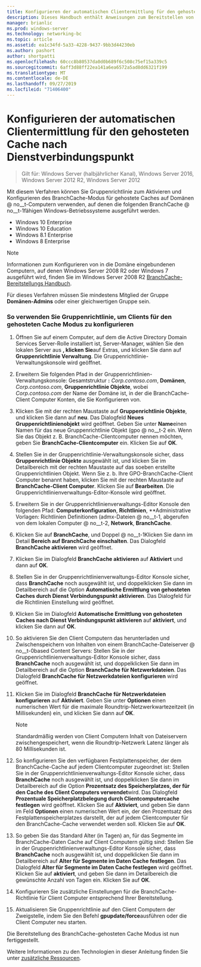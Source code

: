 ```yaml
---
title: Konfigurieren der automatischen Clientermittlung für den gehosteten Cache nach Dienstverbindungspunkt
description: Dieses Handbuch enthält Anweisungen zum Bereitstellen von BranchCache im Modus "gehosteter Cache" auf Computern unter Windows Server 2016 und Windows 10.
manager: brianlic
ms.prod: windows-server
ms.technology: networking-bc
ms.topic: article
ms.assetid: ea1c34fd-5a33-4228-9437-9bb3d44230eb
ms.author: pashort
author: shortpatti
ms.openlocfilehash: 60ccc8b80537da0d0b689f6c508c75ef15a339c5
ms.sourcegitcommit: 6aff3d88ff22ea141a6ea6572a5ad8dd6321f199
ms.translationtype: MT
ms.contentlocale: de-DE
ms.lasthandoff: 09/27/2019
ms.locfileid: "71406400"
---
```

#  <a name="configure-client-automatic-hosted-cache-discovery-by-service-connection-point"></a>Konfigurieren der automatischen Clientermittlung für den gehosteten Cache nach Dienstverbindungspunkt

>Gilt für: Windows Server (halbjährlicher Kanal), Windows Server 2016, Windows Server 2012 R2, Windows Server 2012

Mit diesem Verfahren können Sie Gruppenrichtlinie zum Aktivieren und Konfigurieren des BranchCache-Modus für gehostete Caches auf Domänen @ no__t-Computern verwenden, auf denen die folgenden BranchCache @ no__t-1fähigen Windows-Betriebssysteme ausgeführt werden.

- Windows 10 Enterprise
- Windows 10 Education
- Windows 8.1 Enterprise
- Windows 8 Enterprise

> [!NOTE]  
> Informationen zum Konfigurieren von in die Domäne eingebundenen Computern, auf denen Windows Server 2008 R2 oder Windows 7 ausgeführt wird, finden Sie im Windows Server 2008 R2 [BranchCache-Bereitstellungs Handbuch](https://technet.microsoft.com/library/ee649232.aspx).

Für dieses Verfahren müssen Sie mindestens Mitglied der Gruppe **Domänen-Admins** oder einer gleichwertigen Gruppe sein.

### <a name="to-use-group-policy-to-configure-clients-for-hosted-cache-mode"></a>So verwenden Sie Gruppenrichtlinie, um Clients für den gehosteten Cache Modus zu konfigurieren

1. Öffnen Sie auf einem Computer, auf dem die Active Directory Domain Services Server-Rolle installiert ist, Server-Manager, wählen Sie den lokalen Server aus **, klicken Sie**auf Extras, und klicken Sie dann auf **Gruppenrichtlinie Verwaltung**. Die Gruppenrichtlinie-Verwaltungskonsole wird geöffnet.

2. Erweitern Sie folgenden Pfad in der Gruppenrichtlinien-Verwaltungskonsole: Gesamtstruktur **:** *Corp.contoso.com*, **Domänen**, *Corp.contoso.com*, **Gruppenrichtlinie Objekte**, wobei *Corp.contoso.com* der Name der Domäne ist, in der die BranchCache-Client Computer Konten, die Sie Konfigurieren von.

3. Klicken Sie mit der rechten Maustaste auf **Gruppenrichtlinie Objekte**, und klicken Sie dann auf **neu**. Das Dialogfeld **Neues Gruppenrichtlinienobjekt** wird geöffnet. Geben Sie unter **Name**einen Namen für das neue Gruppenrichtlinie Objekt \(gpo @ no__t-2 ein. Wenn Sie das Objekt z. B. BranchCache-Clientcomputer nennen möchten, geben Sie **BranchCache-Clientcomputer** ein. Klicken Sie auf **OK**.

4. Stellen Sie in der Gruppenrichtlinie-Verwaltungskonsole sicher, dass **Gruppenrichtlinie Objekte** ausgewählt ist, und klicken Sie im Detailbereich mit der rechten Maustaste auf das soeben erstellte Gruppenrichtlinien Objekt. Wenn Sie z. b. Ihre GPO-BranchCache-Client Computer benannt haben, klicken Sie mit der rechten Maustaste auf **BranchCache-Client Computer**. Klicken Sie auf **Bearbeiten**. Die Gruppenrichtlinienverwaltungs-Editor-Konsole wird geöffnet.

5. Erweitern Sie in der Gruppenrichtlinienverwaltungs-Editor Konsole den folgenden Pfad: **Computerkonfiguration**, **Richtlinien**, **Administrative Vorlagen: Richtlinien Definitionen \(admx-Dateien @ no__t-1, abgerufen von dem lokalen Computer @ no__t-2, **Network**, **BranchCache**.

6. Klicken Sie auf **BranchCache**, und Doppel @ no__t-1Klicken Sie dann im Detail **Bereich auf BranchCache einschalten**. Das Dialogfeld **BranchCache aktivieren** wird geöffnet.
  
7.  Klicken Sie im Dialogfeld **BranchCache aktivieren** auf **Aktiviert** und dann auf **OK**.

8. Stellen Sie in der Gruppenrichtlinienverwaltungs-Editor Konsole sicher, dass **BranchCache** noch ausgewählt ist, und doppelklicken Sie dann im Detailbereich auf die Option **Automatische Ermittlung von gehosteten Caches durch Dienst Verbindungspunkt aktivieren**. Das Dialogfeld für die Richtlinien Einstellung wird geöffnet.

9. Klicken Sie im Dialogfeld **Automatische Ermittlung von gehosteten Caches nach Dienst Verbindungspunkt aktivieren** auf **aktiviert**, und klicken Sie dann auf **OK**.

10. So aktivieren Sie den Client Computern das herunterladen und Zwischenspeichern von Inhalten von einem BranchCache-Dateiserver @ no__t-0based Content Servers: Stellen Sie in der Gruppenrichtlinienverwaltungs-Editor Konsole sicher, dass **BranchCache** noch ausgewählt ist, und doppelklicken Sie dann im Detailbereich auf die Option **BranchCache für Netzwerkdateien**. Das Dialogfeld **BranchCache für Netzwerkdateien konfigurieren** wird geöffnet. 
11. Klicken Sie im Dialogfeld **BranchCache für Netzwerkdateien konfigurieren** auf **Aktiviert**. Geben Sie unter **Optionen** einen numerischen Wert für die maximale Roundtrip-Netzwerkwartezeitzeit (in Millisekunden) ein, und klicken Sie dann auf **OK**.
  
    > [!NOTE]
    > Standardmäßig werden von Client Computern Inhalt von Dateiservern zwischengespeichert, wenn die Roundtrip-Netzwerk Latenz länger als 80 Millisekunden ist.
  
12. So konfigurieren Sie den verfügbaren Festplattenspeicher, der dem BranchCache-Cache auf jedem Clientcomputer zugeordnet ist: Stellen Sie in der Gruppenrichtlinienverwaltungs-Editor Konsole sicher, dass **BranchCache** noch ausgewählt ist, und doppelklicken Sie dann im Detailbereich auf die Option **Prozentsatz des Speicherplatzes, der für den Cache des Client Computers verwendet**wird. Das Dialogfeld **Prozentuale Speicherplatzbelegung durch Clientcomputercache festlegen** wird geöffnet. Klicken Sie auf **Aktiviert**, und geben Sie dann im Feld **Optionen** einen numerischen Wert ein, der den Prozentsatz des Festplattenspeicherplatzes darstellt, der auf jedem Clientcomputer für den BranchCache-Cache verwendet werden soll. Klicken Sie auf **OK**.

13. So geben Sie das Standard Alter (in Tagen) an, für das Segmente im BranchCache-Daten Cache auf Client Computern gültig sind: Stellen Sie in der Gruppenrichtlinienverwaltungs-Editor Konsole sicher, dass **BranchCache** noch ausgewählt ist, und doppelklicken Sie dann im Detailbereich auf **Alter für Segmente im Daten Cache festlegen**. Das Dialogfeld **Alter für Segmente im Daten Cache festlegen** wird geöffnet. Klicken Sie auf **aktiviert**, und geben Sie dann im Detailbereich die gewünschte Anzahl von Tagen ein. Klicken Sie auf **OK**.

14. Konfigurieren Sie zusätzliche Einstellungen für die BranchCache-Richtlinie für Client Computer entsprechend Ihrer Bereitstellung.

15. Aktualisieren Sie Gruppenrichtlinie auf den Client Computern der Zweigstelle, indem Sie den Befehl **gpupdate/force**ausführen oder die Client Computer neu starten.

Die Bereitstellung des BranchCache-gehosteten Cache Modus ist nun fertiggestellt.

Weitere Informationen zu den Technologien in dieser Anleitung finden Sie unter [zusätzliche Ressourcen](11-Bc-Hcm-additional-resources.md).